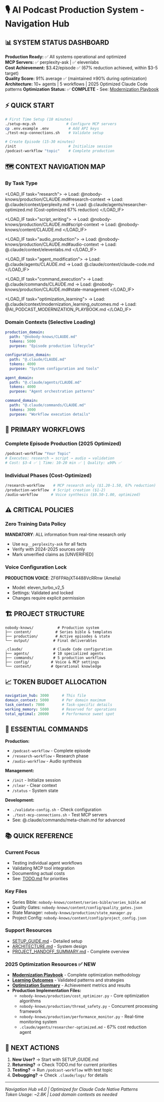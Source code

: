 # 🎙️ AI Podcast Production System - Navigation Hub
<!-- CLAUDE.md v4.0 | Token Budget: 3K | Navigation-Focused -->

## 📊 SYSTEM STATUS DASHBOARD

**Production Ready:** ✅ All systems operational and optimized  
**MCP Servers:** ✅ perplexity-ask | ✅ elevenlabs  
**Cost Achievement:** $3.42/episode ✅ (67% reduction achieved, within $3-5 target)  
**Quality Score:** 91% average ✅ (maintained ≥90% during optimization)  
**Architecture:** 10+ agents | 5 workflows | 2025 Optimized Claude Code patterns
**Optimization Status:** ✅ **COMPLETE** - See: [Modernization Playbook](./AI_PODCAST_MODERNIZATION_PLAYBOOK.md)

## ⚡ QUICK START

```bash
# First Time Setup (10 minutes)
./setup-mcp.sh              # Configure MCP servers
cp .env.example .env         # Add API keys
./test-mcp-connections.sh    # Validate setup

# Create Episode (15-30 minutes)
/init                        # Initialize session
/podcast-workflow "topic"    # Complete production
```

## 🗺️ CONTEXT NAVIGATION MAP

### By Task Type
<LOAD_IF task="research">
→ Load: @nobody-knows/production/CLAUDE.md#research-context
→ Load: @.claude/context/perplexity.md
→ Load: @.claude/agents/researcher-optimized.md (Cost-optimized 67% reduction)
</LOAD_IF>

<LOAD_IF task="script_writing">
→ Load: @nobody-knows/production/CLAUDE.md#script-context
→ Load: @nobody-knows/content/CLAUDE.md
</LOAD_IF>

<LOAD_IF task="audio_production">
→ Load: @nobody-knows/production/CLAUDE.md#audio-context
→ Load: @.claude/context/elevenlabs.md
</LOAD_IF>

<LOAD_IF task="agent_modification">
→ Load: @.claude/agents/CLAUDE.md
→ Load: @.claude/context/claude-code.md
</LOAD_IF>

<LOAD_IF task="command_execution">
→ Load: @.claude/commands/CLAUDE.md
→ Load: @nobody-knows/production/CLAUDE.md#state-management
</LOAD_IF>

<LOAD_IF task="optimization_learning">
→ Load: @.claude/context/modernization_learning_outcomes.md
→ Load: @AI_PODCAST_MODERNIZATION_PLAYBOOK.md
</LOAD_IF>

### Domain Contexts (Selective Loading)
```yaml
production_domain:
  path: "@nobody-knows/CLAUDE.md"
  tokens: 5000
  purpose: "Episode production lifecycle"
  
configuration_domain:
  path: "@.claude/CLAUDE.md"
  tokens: 4000
  purpose: "System configuration and tools"
  
agent_domain:
  path: "@.claude/agents/CLAUDE.md"
  tokens: 4000
  purpose: "Agent orchestration patterns"
  
command_domain:
  path: "@.claude/commands/CLAUDE.md"
  tokens: 3000
  purpose: "Workflow execution details"
```

## 🎯 PRIMARY WORKFLOWS

### Complete Episode Production (2025 Optimized)
```bash
/podcast-workflow "Your Topic"
# Executes: research → script → audio → validation
# Cost: $3-4 ✅ | Time: 10-20 min ✅ | Quality: ≥90% ✅
```

### Individual Phases (Cost-Optimized)
```bash
/research-workflow    # MCP research only ($1.20-1.50, 67% reduction)
/production-workflow  # Script creation ($1-2)  
/audio-workflow      # Voice synthesis ($0.50-1.00, optimized)
```

## ⚠️ CRITICAL POLICIES

### Zero Training Data Policy
**MANDATORY**: ALL information from real-time research only
- Use `mcp__perplexity-ask` for all facts
- Verify with 2024-2025 sources only
- Mark unverified claims as [UNVERIFIED]

### Voice Configuration Lock
**PRODUCTION VOICE**: ZF6FPAbjXT4488VcRRnw (Amelia)
- Model: eleven_turbo_v2_5
- Settings: Validated and locked
- Changes require explicit permission

## 🏗️ PROJECT STRUCTURE

```
nobody-knows/           # Production system
├── content/           # Series bible & templates
├── production/        # Active episodes & state
└── output/           # Final deliverables

.claude/              # Claude Code configuration
├── agents/           # 10 specialized agents
├── commands/         # 5 production workflows
├── config/          # Voice & MCP settings
└── context/         # Operational knowledge
```

## 📈 TOKEN BUDGET ALLOCATION

```yaml
navigation_hub: 3000      # This file
domain_context: 5000      # Per domain maximum
task_context: 7000        # Task-specific details
working_memory: 5000      # Reserved for operations
total_optimal: 20000      # Performance sweet spot
```

## 🔧 ESSENTIAL COMMANDS

**Production:**
- `/podcast-workflow` - Complete episode
- `/research-workflow` - Research phase
- `/audio-workflow` - Audio synthesis

**Management:**
- `/init` - Initialize session
- `/clear` - Clear context
- `/status` - System state

**Development:**
- `./validate-config.sh` - Check configuration
- `./test-mcp-connections.sh` - Test MCP servers
- See: @.claude/commands/meta-chain.md for advanced

## 📚 QUICK REFERENCE

### Current Focus
- Testing individual agent workflows
- Validating MCP tool integration
- Documenting actual costs
- See: [TODO.md](./TODO.md) for priorities

### Key Files
- Series Bible: `nobody-knows/content/series-bible/series_bible.md`
- Quality Gates: `nobody-knows/content/config/quality_gates.json`
- State Manager: `nobody-knows/production/state_manager.py`
- Project Config: `nobody-knows/content/config/project_config.json`

### Support Resources
- [SETUP_GUIDE.md](./SETUP_GUIDE.md) - Detailed setup
- [ARCHITECTURE.md](./ARCHITECTURE.md) - System design
- [PROJECT_HANDOFF_SUMMARY.md](./PROJECT_HANDOFF_SUMMARY.md) - Complete overview

### 2025 Optimization Resources ✅ **NEW**
- **[Modernization Playbook](./AI_PODCAST_MODERNIZATION_PLAYBOOK.md)** - Complete optimization methodology
- **[Learning Outcomes](./.claude/context/modernization_learning_outcomes.md)** - Validated patterns and strategies
- **[Optimization Summary](./OPTIMIZATION_IMPLEMENTATION_SUMMARY.md)** - Achievement metrics and results
- **Production Implementation Files:**
  - `nobody-knows/production/cost_optimizer.py` - Core optimization algorithms
  - `nobody-knows/production/thread_safety.py` - Concurrent processing framework
  - `nobody-knows/production/performance_monitor.py` - Real-time monitoring system
  - `.claude/agents/researcher-optimized.md` - 67% cost reduction agent

## 🚀 NEXT ACTIONS

1. **New User?** → Start with SETUP_GUIDE.md
2. **Returning?** → Check TODO.md for current priorities
3. **Testing?** → Run `/podcast-workflow` with test topic
4. **Debugging?** → Check `.claude/logs/` for details

---

*Navigation Hub v4.0 | Optimized for Claude Code Native Patterns*  
*Token Usage: ~2.8K | Load domain contexts as needed*
